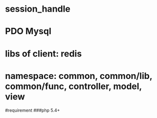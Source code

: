 
# session_handle
# PDO Mysql
# libs of client: redis
# namespace: common, common/lib, common/func, controller, model, view

#requirement
###php 5.4+
